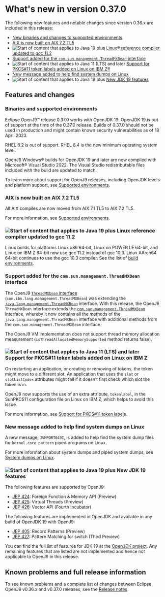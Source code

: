 <!--
* Copyright (c) 2017, 2025 IBM Corp. and others
*
* This program and the accompanying materials are made
* available under the terms of the Eclipse Public License 2.0
* which accompanies this distribution and is available at
* https://www.eclipse.org/legal/epl-2.0/ or the Apache
* License, Version 2.0 which accompanies this distribution and
* is available at https://www.apache.org/licenses/LICENSE-2.0.
*
* This Source Code may also be made available under the
* following Secondary Licenses when the conditions for such
* availability set forth in the Eclipse Public License, v. 2.0
* are satisfied: GNU General Public License, version 2 with
* the GNU Classpath Exception [1] and GNU General Public
* License, version 2 with the OpenJDK Assembly Exception [2].
*
* [1] https://www.gnu.org/software/classpath/license.html
* [2] https://openjdk.org/legal/assembly-exception.html
*
* SPDX-License-Identifier: EPL-2.0 OR Apache-2.0 OR GPL-2.0-only WITH Classpath-exception-2.0 OR GPL-2.0-only WITH OpenJDK-assembly-exception-1.0
-->

# What's new in version 0.37.0

The following new features and notable changes since version 0.36.x are included in this release:

- [New binaries and changes to supported environments](#binaries-and-supported-environments)
- [AIX is now built on AIX 7.2 TL5](#aix-is-now-built-on-aix-72-tl5)
- ![Start of content that applies to Java 19 plus](cr/java19plus.png) [Linux&reg; reference compiler updated to gcc 11.2](#linux-reference-compiler-updated-to-gcc-112)
- [Support added for the `com.sun.management.ThreadMXBean` interface](#support-added-for-the-comsunmanagementthreadmxbean-interface)
- ![Start of content that applies to Java 11 (LTS) and later](cr/java11plus.png) [Support for PKCS#11 token labels added on Linux on IBM Z&reg;](#support-for-pkcs11-token-labels-added-on-linux-on-ibm-z)
- [New message added to help find system dumps on Linux](#new-message-added-to-help-find-system-dumps-on-linux)
- ![Start of content that applies to Java 19 plus](cr/java19plus.png) [New JDK 19 features](#new-jdk-19-features)

## Features and changes

### Binaries and supported environments

Eclipse OpenJ9&trade; release 0.37.0 works with OpenJDK 19. OpenJDK 19 is out of support at the time of the 0.37.0 release. Builds of 0.37.0 should not be used in production and might contain known security vulnerabilities as of 18 April 2023.

RHEL 8.2 is out of support. RHEL 8.4 is the new minimum operating system level.

OpenJ9 Windows&reg; builds for OpenJDK 19 and later are now compiled with Microsoft&reg; Visual Studio 2022. The Visual Studio redistributable files included with the build are updated to match.

To learn more about support for OpenJ9 releases, including OpenJDK levels and platform support, see [Supported environments](openj9_support.md).

### AIX is now built on AIX 7.2 TL5

All AIX compiles are now moved from AIX 7.1 TL5 to AIX 7.2 TL5.

For more information, see [Supported environments](openj9_support.md).

### ![Start of content that applies to Java 19 plus](cr/java19plus.png) Linux reference compiler updated to gcc 11.2

Linux builds for platforms Linux x86 64-bit, Linux on POWER LE 64-bit, and Linux on IBM Z 64-bit now use gcc 11.2 instead of gcc 10.3. Linux AArch64 64-bit continues to use the gcc 10.3 compiler. See the list of [build environments](openj9_support.md#build-environments).

### Support added for the `com.sun.management.ThreadMXBean` interface

The OpenJ9 [`ThreadMXbean` interface](https://www.eclipse.org/openj9/docs/api-langmgmt/) (`com.ibm.lang.management.ThreadMXBean`) was extending the [`java.lang.management.ThreadMXBean`](https://docs.oracle.com/javase/8/docs/api/java/lang/management/ThreadMXBean.html) interface. With this release, the OpenJ9 `ThreadMXBean` interface extends the [`com.sun.management.ThreadMXBean`](https://docs.oracle.com/javase/8/docs/jre/api/management/extension/com/sun/management/ThreadMXBean.html) interface, whereby it now contains all the methods of the `java.lang.management.ThreadMXBean` interface with additional methods from the `com.sun.management.ThreadMXBean` interface.

The OpenJ9 VM implementation does not support thread memory allocation measurement (`isThreadAllocatedMemorySupported` method returns false).

### ![Start of content that applies to Java 11 (LTS) and later](cr/java11plus.png) Support for PKCS#11 token labels added on Linux on IBM Z

On restarting an application, or creating or removing of tokens, the token might move to a different slot. An application that uses the `slot` or `slotListIndex` attributes might fail if it doesn’t first check which slot the token is in.

OpenJ9 now supports the use of an extra attribute, `tokenlabel`, in the SunPKCS11 configuration file on Linux on IBM Z, which helps to avoid this issue.

For more information, see [Support for PKCS#11 token labels](enhancementstoopenjdksecurity.md#support-for-pkcs11-token-labels).

### New message added to help find system dumps on Linux

A new message, `JVMPORT049I`, is added to help find the system dump files for `kernel.core_pattern` piped programs on Linux.

For more information about system dumps and piped system dumps, see [System dumps on Linux](xdump.md#system-dumps-on-linux).

### ![Start of content that applies to Java 19 plus](cr/java19plus.png) New JDK 19 features

The following features are supported by OpenJ9:

- [JEP 424](https://openjdk.java.net/jeps/424): Foreign Function & Memory API (Preview)
- [JEP 425](https://openjdk.java.net/jeps/425): Virtual Threads (Preview)
- [JEP 426](https://openjdk.java.net/jeps/426): Vector API (Fourth Incubator)

The following features are implemented in OpenJDK and available in any build of OpenJDK 19 with OpenJ9:

- [JEP 405](https://openjdk.java.net/jeps/405): Record Patterns (Preview)
- [JEP 427](https://openjdk.java.net/jeps/427): Pattern Matching for switch (Third Preview)

You can find the full list of features for JDK 19 at the [OpenJDK project](https://openjdk.org/projects/jdk/19/).
Any remaining features that are listed are not implemented and hence not applicable to OpenJ9 in this release.

## Known problems and full release information

To see known problems and a complete list of changes between Eclipse OpenJ9 v0.36.x and v0.37.0 releases, see the [Release notes](https://github.com/eclipse-openj9/openj9/blob/master/doc/release-notes/0.37/0.37.md).

<!-- ==== END OF TOPIC ==== version0.37.md ==== -->

